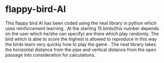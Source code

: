 # flappy-bird-AI
This flappy bird AI has been coded using the neat library in python which uses reinforcement learning .
At the starting 15 birds(this number depends on the user which he/she can specify) are there which play randomly.
The bird which is able to score the highest is allowed to reproduce in this way the birds learn very quickly how to play the game .
The neat library takes the horizontal distance from the pipe and vertical distance from the open passage into consideration for calculations.
